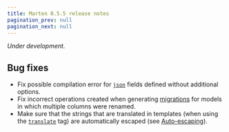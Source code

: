 ```yaml
---
title: Marten 0.5.5 release notes
pagination_prev: null
pagination_next: null
---
```


_Under development._

## Bug fixes

* Fix possible compilation error for [`json`](../../models-and-databases/reference/fields.md#json) fields defined without additional options.
* Fix incorrect operations created when generating [migrations](../../models-and-databases/migrations.md) for models in which multiple columns were renamed.
* Make sure that the strings that are translated in templates (when using the [`translate`](../../templates/reference/tags.md#translate) tag) are automatically escaped (see [Auto-escaping](../../templates/introduction.md#auto-escaping)).
